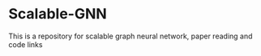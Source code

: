 # Scalable-GNN
This is a repository for  scalable graph neural network, paper reading and code links 
